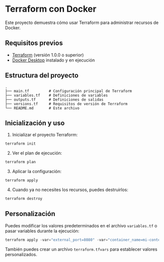 # Terraform con Docker

Este proyecto demuestra cómo usar Terraform para administrar recursos de Docker.

## Requisitos previos

- [Terraform](https://www.terraform.io/downloads.html) (versión 1.0.0 o superior)
- [Docker Desktop](https://www.docker.com/products/docker-desktop) instalado y en ejecución

## Estructura del proyecto

```
.
├── main.tf         # Configuración principal de Terraform
├── variables.tf    # Definiciones de variables
├── outputs.tf      # Definiciones de salidas
├── versions.tf     # Requisitos de versión de Terraform
└── README.md       # Este archivo
```

## Inicialización y uso

1. Inicializar el proyecto Terraform:

```powershell
terraform init
```

2. Ver el plan de ejecución:

```powershell
terraform plan
```

3. Aplicar la configuración:

```powershell
terraform apply
```

4. Cuando ya no necesites los recursos, puedes destruirlos:

```powershell
terraform destroy
```

## Personalización

Puedes modificar los valores predeterminados en el archivo `variables.tf` o pasar variables durante la ejecución:

```powershell
terraform apply -var="external_port=8080" -var="container_name=mi-contenedor"
```

También puedes crear un archivo `terraform.tfvars` para establecer valores personalizados.
